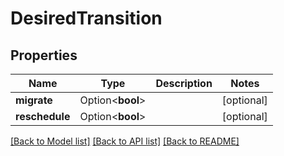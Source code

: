 # DesiredTransition

## Properties

Name | Type | Description | Notes
------------ | ------------- | ------------- | -------------
**migrate** | Option<**bool**> |  | [optional]
**reschedule** | Option<**bool**> |  | [optional]

[[Back to Model list]](../README.md#documentation-for-models) [[Back to API list]](../README.md#documentation-for-api-endpoints) [[Back to README]](../README.md)


